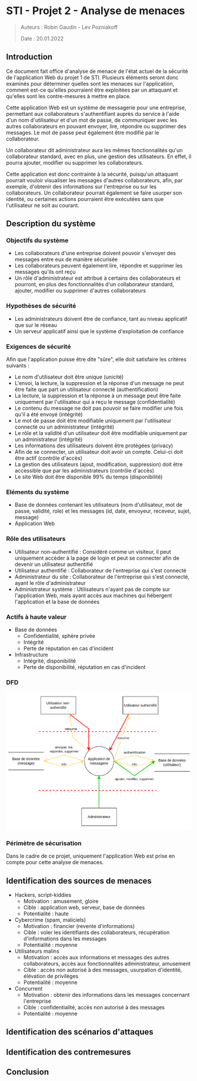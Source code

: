 # STI - Projet 2 - Analyse de menaces

> Auteurs : Robin Gaudin - Lev Pozniakoff
>
> Date : 20.01.2022

## Introduction

Ce document fait office d'analyse de menace de l'état actuel de la sécurité de l'application Web du projet 1 de STI. Plusieurs éléments seront donc examinés pour déterminer quelles sont les menaces sur l'application, comment est-ce qu'elles pourraient être exploitées par un attaquant et qu'elles sont les contre-mesures à mettre en place.

Cette application Web est un système de messagerie pour une entreprise, permettant aux collaborateurs s'authentifiant auprès du service à l'aide d'un nom d'utilisateur et d'un mot de passe, de communiquer avec les autres collaborateurs en pouvant envoyer, lire, répondre ou supprimer des messages. Le mot de passe peut également être modifié par le collaborateur.

Un collaborateur dit administrateur aura les mêmes fonctionnalités qu'un collaborateur standard, avec en plus, une gestion des utilisateurs. En effet, il pourra ajouter, modifier ou supprimer les collaborateurs.

Cette application est donc contrainte à la sécurité, puisqu'un attaquant pourrait vouloir visualiser les messages d'autres collaborateurs, afin, par exemple, d'obtenir des informations sur l'entreprise ou sur les collaborateurs. Un collaborateur pourrait également se faire usurper son identité, ou certaines actions pourraient être exécutées sans que l'utilisateur ne soit au courant.

## Description du système

### Objectifs du système

- Les collaborateurs d'une entreprise doivent pouvoir s'envoyer des messages entre eux de manière sécurisée
- Les collaborateurs peuvent également lire, répondre et supprimer les messages qu'ils ont reçu
- Un rôle d'administrateur est attribué à certains des collaborateurs et pourront, en plus des fonctionnalités d'un collaborateur standard, ajouter, modifier ou supprimer d'autres collaborateurs

### Hypothèses de sécurité

- Les administrateurs doivent être de confiance, tant au niveau applicatif que sur le réseau
- Un serveur applicatif ainsi que le système d'exploitation de confiance

### Exigences de sécurité

Afin que l'application puisse être dite "sûre", elle doit satisfaire les critères suivants :

- Le nom d'utilisateur doit être unique (unicité)
- L'envoi, la lecture, la suppression et la réponse d'un message ne peut être faite que part un utilisateur connecté (authentification)
- La lecture, la suppression et la réponse à un message peut être faite uniquement par l'utilisateur qui a reçu le message (confidentialité)
- Le contenu du message ne doit pas pouvoir se faire modifier une fois qu'il a été envoyé (intégrité)
- Le mot de passe doit être modifiable uniquement par l'utilisateur connecté ou un administrateur (intégrité)
- Le rôle et la validité d'un utilisateur doit être modifiable  uniquement par un administrateur (intégrité)
- Les informations des utilisateurs doivent être protégées (privacy)
- Afin de se connecter, un utilisateur doit avoir un compte. Celui-ci doit être actif (contrôle d'accès)
- La gestion des utilisateurs (ajout, modification, suppression) doit être accessible que par les administrateurs (contrôle d'accès)
- Le site Web doit être disponible 99% du temps (disponibilité) 

### Eléments du système

- Base de données contenant les utilisateurs (nom d'utilisateur, mot de passe, validité, role) et les messages (id, date, envoyeur, receveur, sujet, message)
- Application Web

### Rôle des utilisateurs

- Utilisateur non-authentifié : Considéré comme un visiteur, il peut uniquement accéder à la page de login et peut se connecter afin de devenir un utilisateur authentifié
- Utilisateur authentifié : Collaborateur de l'entreprise qui s'est connecté
- Administrateur du site : Collaborateur de l'entreprise qui s'est connecté, ayant le rôle d'administrateur
- Administrateur système : Utilisateurs n'ayant pas de compte sur l'application Web, mais ayant accès aux machines qui hébergent l'application et la base de données

### Actifs à haute valeur

- Base de données
  - Confidentialité, sphère privée
  - Intégrité
  - Perte de réputation en cas d'incident
- Infrastructure
  - Intégrité, disponibilité
  - Perte de disponibilité, réputation en cas d'incident

### DFD

![](images/DFD.png)

### Périmètre de sécurisation

Dans le cadre de ce projet, uniquement l'application Web est prise en compte pour cette analyse de menaces.

## Identification des sources de menaces

- Hackers, script-kiddies
  - Motivation : amusement, gloire
  - Cible : application web, serveur, base de données
  - Potentialité : haute
- Cybercrime (spam, maliciels)
  - Motivation : financier (revente d'informations)
  - Cible : voler les identifiants des collaborateurs, récupération d'informations dans les messages
  - Potentialité : moyenne
- Utilisateurs malins
  - Motivation : accès aux informations et messages des autres collaborateurs, accès aux fonctionnalités administrateur, amusement
  - Cible : accès non autorisé à des messages, usurpation d'identité, élévation de privilèges
  - Potentialité : moyenne
- Concurrent
  - Motivation : obtenir des informations dans les messages concernant l'entreprise
  - Cible : confidentialité, accès non autorisé à des messages
  - Potentialité : moyenne

## Identification des scénarios d'attaques

## Identification des contremesures

## Conclusion

